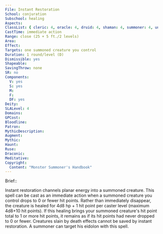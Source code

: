```yaml
---
File: Instant Restoration
School: conjuration
Subschool: healing
Aspects: 
ClassList: { cleric: 4, oracle: 4, druid: 4, shaman: 4, summoner: 4, unchained summoner: 4, witch: 4 }
CastTime: immediate action
Range: close (25 + 5 ft./2 levels)
Area: 
Effect: 
Targets: one summoned creature you control
Duration: 1 round/level (D)
Dismissible: yes
Shapeable: 
SavingThrow: none
SR: no
Components:
  V: yes
  S: yes
  M: 
  F: 
  DF: yes
Deity: 
SLALevel: 4
Domains: 
GPCost: 
Bloodline: 
Patron: 
MythicDescription: 
Augment: 
Mythic: 
Haunt: 
Ruse: 
Draconic: 
Meditative: 
Copyright:
  Content: "Monster Summoner's Handbook"
---
```

Brief:: 

Instant restoration channels planar energy into a summoned creature. This spell can be cast as an immediate action when a summoned creature you control drops to 0 or fewer hit points. Rather than immediately disappear, the creature is healed for 4d8 hp + 1 hit point per caster level (maximum 4d8+10 hit points). If this healing brings your summoned creature's hit point total to 1 or more hit points, it remains as if its hit points had never dropped to 0 or fewer. Creatures slain by death effects cannot be saved by instant restoration. A summoner can target his eidolon with this spell.
